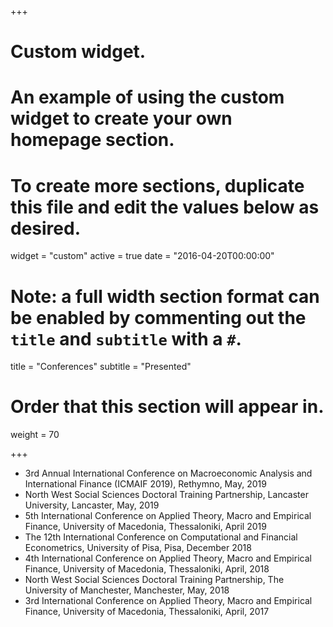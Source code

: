 +++
# Custom widget.
# An example of using the custom widget to create your own homepage section.
# To create more sections, duplicate this file and edit the values below as desired.
widget = "custom"
active = true
date = "2016-04-20T00:00:00"

# Note: a full width section format can be enabled by commenting out the `title` and `subtitle` with a `#`.
title = "Conferences"
subtitle = "Presented"

# Order that this section will appear in.
weight = 70

+++

* 3rd Annual International Conference on Macroeconomic Analysis and International Finance (ICMAIF 2019), Rethymno, May, 2019
* North West Social Sciences Doctoral Training Partnership, Lancaster University, Lancaster, May, 2019
* 5th International Conference on Applied Theory, Macro and Empirical Finance,
University of Macedonia, Thessaloniki, April 2019
* The 12th International Conference on Computational and Financial Econometrics, University of Pisa, Pisa, December 2018
* 4th International Conference on Applied Theory, Macro and Empirical Finance, University of Macedonia, Thessaloniki, April, 2018
* North West Social Sciences Doctoral Training Partnership, The University of Manchester, Manchester, May, 2018
* 3rd International Conference on Applied Theory, Macro and Empirical Finance, University of Macedonia, Thessaloniki, April, 2017
